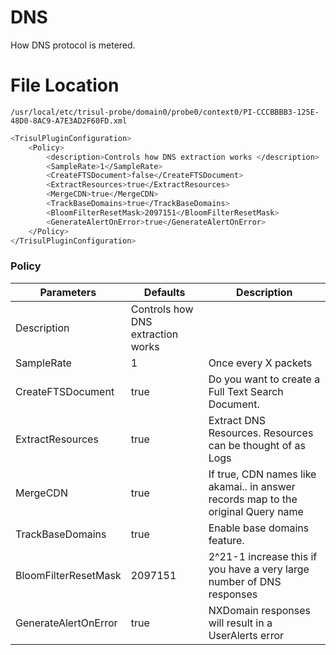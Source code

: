 # DNS

How DNS protocol is metered.

# File Location
`/usr/local/etc/trisul-probe/domain0/probe0/context0/PI-CCCBBBB3-125E-48D0-8AC9-A7E3AD2F60FD.xml
`

``` bash
<TrisulPluginConfiguration>
    <Policy>
        <description>Controls how DNS extraction works </description>
        <SampleRate>1</SampleRate>
        <CreateFTSDocument>false</CreateFTSDocument>
        <ExtractResources>true</ExtractResources>
        <MergeCDN>true</MergeCDN>
        <TrackBaseDomains>true</TrackBaseDomains>
        <BloomFilterResetMask>2097151</BloomFilterResetMask>
        <GenerateAlertOnError>true</GenerateAlertOnError>
    </Policy>
</TrisulPluginConfiguration>

```
### Policy

| Parameters           | Defaults | Description                                                                       |
| -------------------- | -------- | --------------------------------------------------------------------------------- |
| Description          |Controls how DNS extraction works | |
| SampleRate           | 1        | Once every X packets                                                              |
| CreateFTSDocument    | true     | Do you want to create a Full Text Search Document.                                |
| ExtractResources     | true     | Extract DNS Resources. Resources can be thought of as Logs                        |
| MergeCDN             | true     | If true, CDN names like akamai.. in answer records map to the original Query name |
| TrackBaseDomains     | true     | Enable base domains feature.                                                      |
| BloomFilterResetMask | 2097151  | 2^21-1 increase this if you have a very large number of DNS responses             |
| GenerateAlertOnError | true     | NXDomain responses will result in a UserAlerts error                              |


